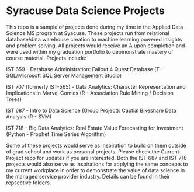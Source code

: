 # Syracuse Data Science Projects
This repo is a sample of projects done during my time in the Applied Data Science MS program at Syacuse. These projects run from relational database/data warehouse creation to machine learning powered insights and problem solving. All projects would receive an A upon completion and were used within my graduation portfolio to deomonstrate mastery of course material. Projects include:

IST 659 - Database Administration: Fallout 4 Quest Database (T-SQL/Microsoft SQL Server Management Studio)

IST 707 (formerly IST-565) - Data Analytics: Character Representation and Implications in Marvel Comics (R - Association Rule Mining / Decision Trees)

IST 687 - Intro to Data Science (Group Project): Captial Bikeshare Data Analysis (R - SVM)

IST 718 - Big Data Analytics: Real Estate Value Forecasting for Investment (Python - Prophet Time Series Algorithm)

Some of these projects would serve as inspiration to build on them outside of grad school and work as personal projects. Please check the Current-Project repo for updates if you are interested. Both the IST 687 and IST 718 projects would also serve as inspirations for applying the same concepts to my current workplace in order to demonstrate the value of data science in the managed service provider industry. Details can be found in their repsective folders. 
